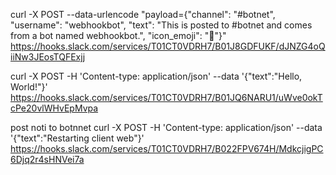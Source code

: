 curl -X POST --data-urlencode "payload={\"channel\": \"#botnet\", \"username\": \"webhookbot\", \"text\": \"This is posted to #botnet and comes from a bot named webhookbot.\", \"icon_emoji\": \":ghost:\"}" https://hooks.slack.com/services/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

curl -X POST -H 'Content-type: application/json' --data '{"text":"Hello, World!"}' https://hooks.slack.com/services/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

post noti to botnnet
curl -X POST -H 'Content-type: application/json' --data '{"text":"Restarting client web"}' https://hooks.slack.com/services/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
